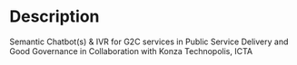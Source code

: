# Description

Semantic Chatbot(s) & IVR for G2C services in Public Service Delivery and Good Governance 
 in Collaboration with Konza Technopolis, ICTA